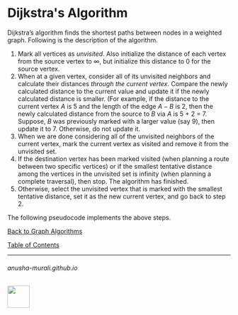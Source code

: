 # Dijkstra's Algorithm

Dijkstra’s algorithm finds the shortest paths between nodes in a weighted graph. Following is the description of the algorithm.

1. Mark all vertices as *unvisited*. Also initialize the distance of each vertex from the source vertex to $\infty$, but initialize this distance to 0 for the source vertex.
2. When at a given vertex, consider all of its unvisited neighbors and calculate their distances *through the current vertex*. Compare the newly calculated distance to the current value and update it if the newly calculated distance is smaller. (For example, if the distance to the current vertex $A$ is 5 and the length of the edge $A-B$ is 2, then the newly calculated distance from the source to $B$ via $A$ is 5 + 2 = 7. Suppose, $B$ was previously marked with a larger value (say 9), then update it to 7. Otherwise, do not update it.
3. When we are done considering all of the unvisited neighbors of the current vertex, mark the current vertex as visited and remove it from the unvisited set.
4. If the destination vertex has been marked visited (when planning a route between two specific vertices)
or if the smallest tentative distance among the vertices in the unvisited set is infinity (when planning a complete traversal), then stop. The algorithm has finished.
5. Otherwise, select the unvisited vertex that is marked with the smallest tentative distance, set it as the new current vertex, and go back to step 2.

The following pseudocode implements the above steps.



[Back to Graph Algorithms](./graph.md)

[Table of Contents](./index.md)

* * *
###### anusha-murali.github.io

<img src="https://github.com/anusha-murali/anusha-murali.github.io/assets/111596338/639243aa-2857-4595-a65a-7852762bb002" width="50" height="50"/>
